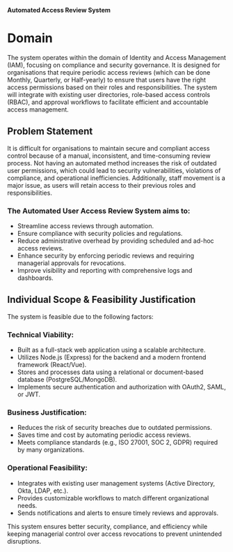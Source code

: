 **Automated Access Review System**

# Domain

The system operates within the domain of Identity and Access Management (IAM), focusing on compliance and security governance. It is designed for organisations that require periodic access reviews (which can be done Monthly, Quarterly, or Half-yearly) to ensure that users have the right access permissions based on their roles and responsibilities. The system will integrate with existing user directories, role-based access controls (RBAC), and approval workflows to facilitate efficient and accountable access management.

## Problem Statement

It is difficult for organisations to maintain secure and compliant access control because of a manual, inconsistent, and time-consuming review process. Not having an automated method increases the risk of outdated user permissions, which could lead to security vulnerabilities, violations of compliance, and operational inefficiencies. Additionally, staff movement is a major issue, as users will retain access to their previous roles and responsibilities.

### The Automated User Access Review System aims to:
- Streamline access reviews through automation.
- Ensure compliance with security policies and regulations.
- Reduce administrative overhead by providing scheduled and ad-hoc access reviews.
- Enhance security by enforcing periodic reviews and requiring managerial approvals for revocations.
- Improve visibility and reporting with comprehensive logs and dashboards.

## Individual Scope & Feasibility Justification

The system is feasible due to the following factors:

### Technical Viability:
- Built as a full-stack web application using a scalable architecture.
- Utilizes Node.js (Express) for the backend and a modern frontend framework (React/Vue).
- Stores and processes data using a relational or document-based database (PostgreSQL/MongoDB).
- Implements secure authentication and authorization with OAuth2, SAML, or JWT.

### Business Justification:
- Reduces the risk of security breaches due to outdated permissions.
- Saves time and cost by automating periodic access reviews.
- Meets compliance standards (e.g., ISO 27001, SOC 2, GDPR) required by many organizations.

### Operational Feasibility:
- Integrates with existing user management systems (Active Directory, Okta, LDAP, etc.).
- Provides customizable workflows to match different organizational needs.
- Sends notifications and alerts to ensure timely reviews and approvals.

This system ensures better security, compliance, and efficiency while keeping managerial control over access revocations to prevent unintended disruptions.
